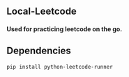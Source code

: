 ## Local-Leetcode
#### Used for practicing leetcode on the go.

## Dependencies

```console
pip install python-leetcode-runner
```
